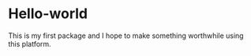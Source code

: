 # Hello-world
This is my first package and I hope to make something worthwhile using this platform.
